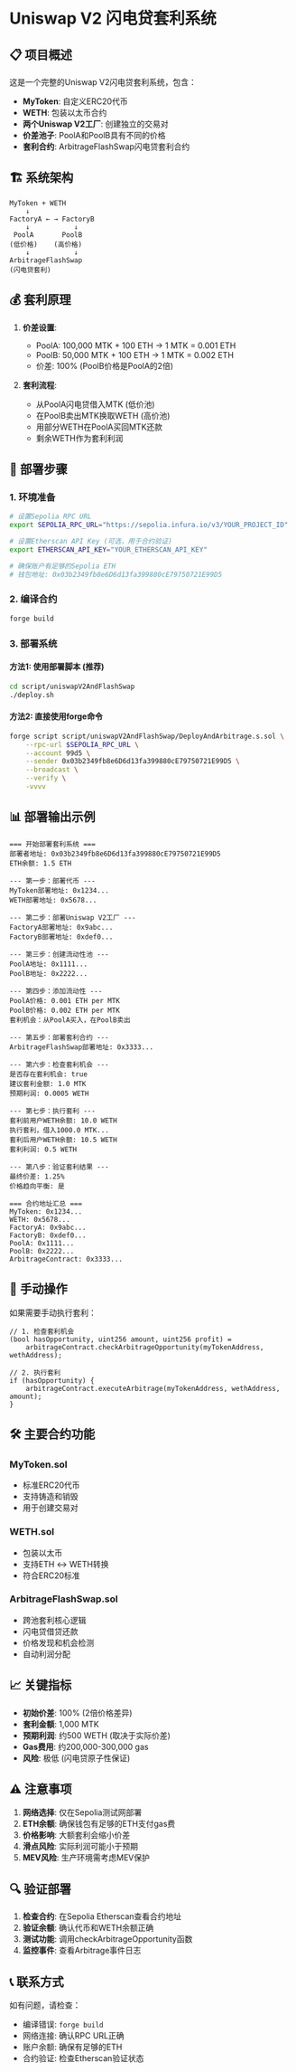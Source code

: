 # Uniswap V2 闪电贷套利系统

## 📋 项目概述

这是一个完整的Uniswap V2闪电贷套利系统，包含：

- **MyToken**: 自定义ERC20代币
- **WETH**: 包装以太币合约
- **两个Uniswap V2工厂**: 创建独立的交易对
- **价差池子**: PoolA和PoolB具有不同的价格
- **套利合约**: ArbitrageFlashSwap闪电贷套利合约

## 🏗️ 系统架构

```
MyToken + WETH
    ↓
FactoryA ← → FactoryB
    ↓           ↓
 PoolA       PoolB
(低价格)    (高价格)
    ↓           ↓
ArbitrageFlashSwap
(闪电贷套利)
```

## 💰 套利原理

1. **价差设置**:
   - PoolA: 100,000 MTK + 100 ETH → 1 MTK = 0.001 ETH
   - PoolB: 50,000 MTK + 100 ETH → 1 MTK = 0.002 ETH
   - 价差: 100% (PoolB价格是PoolA的2倍)

2. **套利流程**:
   - 从PoolA闪电贷借入MTK (低价池)
   - 在PoolB卖出MTK换取WETH (高价池)
   - 用部分WETH在PoolA买回MTK还款
   - 剩余WETH作为套利利润

## 🚀 部署步骤

### 1. 环境准备

```bash
# 设置Sepolia RPC URL
export SEPOLIA_RPC_URL="https://sepolia.infura.io/v3/YOUR_PROJECT_ID"

# 设置Etherscan API Key (可选，用于合约验证)
export ETHERSCAN_API_KEY="YOUR_ETHERSCAN_API_KEY"

# 确保账户有足够的Sepolia ETH
# 钱包地址: 0x03b2349fb8e6D6d13fa399880cE79750721E99D5
```

### 2. 编译合约

```bash
forge build
```

### 3. 部署系统

#### 方法1: 使用部署脚本 (推荐)

```bash
cd script/uniswapV2AndFlashSwap
./deploy.sh
```

#### 方法2: 直接使用forge命令

```bash
forge script script/uniswapV2AndFlashSwap/DeployAndArbitrage.s.sol \
    --rpc-url $SEPOLIA_RPC_URL \
    --account 99d5 \
    --sender 0x03b2349fb8e6D6d13fa399880cE79750721E99D5 \
    --broadcast \
    --verify \
    -vvvv
```

## 📊 部署输出示例

```
=== 开始部署套利系统 ===
部署者地址: 0x03b2349fb8e6D6d13fa399880cE79750721E99D5
ETH余额: 1.5 ETH

--- 第一步：部署代币 ---
MyToken部署地址: 0x1234...
WETH部署地址: 0x5678...

--- 第二步：部署Uniswap V2工厂 ---
FactoryA部署地址: 0x9abc...
FactoryB部署地址: 0xdef0...

--- 第三步：创建流动性池 ---
PoolA地址: 0x1111...
PoolB地址: 0x2222...

--- 第四步：添加流动性 ---
PoolA价格: 0.001 ETH per MTK
PoolB价格: 0.002 ETH per MTK
套利机会：从PoolA买入，在PoolB卖出

--- 第五步：部署套利合约 ---
ArbitrageFlashSwap部署地址: 0x3333...

--- 第六步：检查套利机会 ---
是否存在套利机会: true
建议套利金额: 1.0 MTK
预期利润: 0.0005 WETH

--- 第七步：执行套利 ---
套利前用户WETH余额: 10.0 WETH
执行套利，借入1000.0 MTK...
套利后用户WETH余额: 10.5 WETH
套利利润: 0.5 WETH

--- 第八步：验证套利结果 ---
最终价差: 1.25%
价格趋向平衡: 是

=== 合约地址汇总 ===
MyToken: 0x1234...
WETH: 0x5678...
FactoryA: 0x9abc...
FactoryB: 0xdef0...
PoolA: 0x1111...
PoolB: 0x2222...
ArbitrageContract: 0x3333...
```

## 🔧 手动操作

如果需要手动执行套利：

```solidity
// 1. 检查套利机会
(bool hasOpportunity, uint256 amount, uint256 profit) = 
    arbitrageContract.checkArbitrageOpportunity(myTokenAddress, wethAddress);

// 2. 执行套利
if (hasOpportunity) {
    arbitrageContract.executeArbitrage(myTokenAddress, wethAddress, amount);
}
```

## 🛠️ 主要合约功能

### MyToken.sol
- 标准ERC20代币
- 支持铸造和销毁
- 用于创建交易对

### WETH.sol
- 包装以太币
- 支持ETH ↔ WETH转换
- 符合ERC20标准

### ArbitrageFlashSwap.sol
- 跨池套利核心逻辑
- 闪电贷借贷还款
- 价格发现和机会检测
- 自动利润分配

## 📈 关键指标

- **初始价差**: 100% (2倍价格差异)
- **套利金额**: 1,000 MTK
- **预期利润**: 约500 WETH (取决于实际价差)
- **Gas费用**: 约200,000-300,000 gas
- **风险**: 极低 (闪电贷原子性保证)

## ⚠️ 注意事项

1. **网络选择**: 仅在Sepolia测试网部署
2. **ETH余额**: 确保钱包有足够的ETH支付gas费
3. **价格影响**: 大额套利会缩小价差
4. **滑点风险**: 实际利润可能小于预期
5. **MEV风险**: 生产环境需考虑MEV保护

## 🔍 验证部署

1. **检查合约**: 在Sepolia Etherscan查看合约地址
2. **验证余额**: 确认代币和WETH余额正确
3. **测试功能**: 调用checkArbitrageOpportunity函数
4. **监控事件**: 查看Arbitrage事件日志

## 📞 联系方式

如有问题，请检查：
- 编译错误: `forge build`
- 网络连接: 确认RPC URL正确
- 账户余额: 确保有足够的ETH
- 合约验证: 检查Etherscan验证状态 
